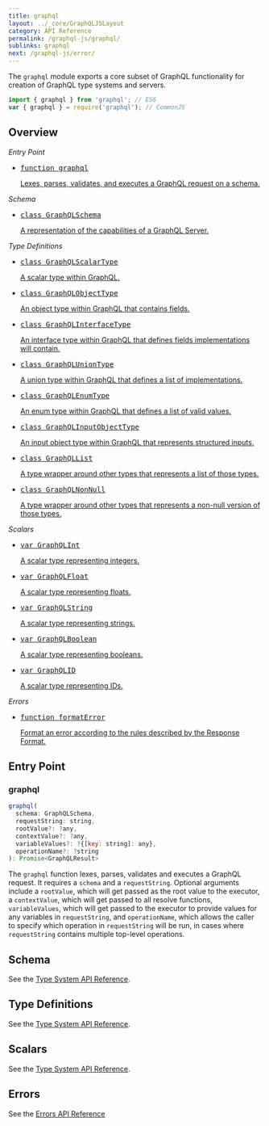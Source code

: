 ```yaml
---
title: graphql
layout: ../_core/GraphQLJSLayout
category: API Reference
permalink: /graphql-js/graphql/
sublinks: graphql
next: /graphql-js/error/
---
```


The `graphql` module exports a core subset of GraphQL functionality for creation
of GraphQL type systems and servers.

```js
import { graphql } from 'graphql'; // ES6
var { graphql } = require('graphql'); // CommonJS
```

## Overview

_Entry Point_

<ul class="apiIndex">
  <li>
    <a href="#graphql">
      <pre>function graphql</pre>
      Lexes, parses, validates, and executes a GraphQL request on a schema.
    </a>
  </li>
</ul>

_Schema_

<ul class="apiIndex">
  <li>
    <a href="../type/#graphqlschema">
      <pre>class GraphQLSchema</pre>
      A representation of the capabilities of a GraphQL Server.
    </a>
  </li>
</ul>

_Type Definitions_

<ul class="apiIndex">
  <li>
    <a href="../type/#graphqlscalartype">
      <pre>class GraphQLScalarType</pre>
      A scalar type within GraphQL.
    </a>
  </li>
  <li>
    <a href="../type/#graphqlobjecttype">
      <pre>class GraphQLObjectType</pre>
      An object type within GraphQL that contains fields.
    </a>
  </li>
  <li>
    <a href="../type/#graphqlinterfacetype">
      <pre>class GraphQLInterfaceType</pre>
      An interface type within GraphQL that defines fields implementations will contain.
    </a>
  </li>
  <li>
    <a href="../type/#graphqluniontype">
      <pre>class GraphQLUnionType</pre>
      A union type within GraphQL that defines a list of implementations.
    </a>
  </li>
  <li>
    <a href="../type/#graphqlenumtype">
      <pre>class GraphQLEnumType</pre>
      An enum type within GraphQL that defines a list of valid values.
    </a>
  </li>
  <li>
    <a href="../type/#graphqlinputobjecttype">
      <pre>class GraphQLInputObjectType</pre>
      An input object type within GraphQL that represents structured inputs.
    </a>
  </li>
  <li>
    <a href="../type/#graphqllist">
      <pre>class GraphQLList</pre>
      A type wrapper around other types that represents a list of those types.
    </a>
  </li>
  <li>
    <a href="../type/#graphqlnonnull">
      <pre>class GraphQLNonNull</pre>
      A type wrapper around other types that represents a non-null version of those types.
    </a>
  </li>
</ul>

_Scalars_

<ul class="apiIndex">
  <li>
    <a href="../type/#graphqlint">
      <pre>var GraphQLInt</pre>
      A scalar type representing integers.
    </a>
  </li>
  <li>
    <a href="../type/#graphqlfloat">
      <pre>var GraphQLFloat</pre>
      A scalar type representing floats.
    </a>
  </li>
  <li>
    <a href="../type/#graphqlstring">
      <pre>var GraphQLString</pre>
      A scalar type representing strings.
    </a>
  </li>
  <li>
    <a href="../type/#graphqlboolean">
      <pre>var GraphQLBoolean</pre>
      A scalar type representing booleans.
    </a>
  </li>
  <li>
    <a href="../type/#graphqlid">
      <pre>var GraphQLID</pre>
      A scalar type representing IDs.
    </a>
  </li>
</ul>

_Errors_

<ul class="apiIndex">
  <li>
    <a href="../error/#formaterror">
      <pre>function formatError</pre>
      Format an error according to the rules described by the Response Format.
    </a>
  </li>
</ul>

## Entry Point

### graphql

```js
graphql(
  schema: GraphQLSchema,
  requestString: string,
  rootValue?: ?any,
  contextValue?: ?any,
  variableValues?: ?{[key: string]: any},
  operationName?: ?string
): Promise<GraphQLResult>
```

The `graphql` function lexes, parses, validates and executes a GraphQL request.
It requires a `schema` and a `requestString`. Optional arguments include a
`rootValue`, which will get passed as the root value to the executor, a `contextValue`,
which will get passed to all resolve functions,
`variableValues`, which will get passed to the executor to provide values for
any variables in `requestString`, and `operationName`, which allows the caller
to specify which operation in `requestString` will be run, in cases where
`requestString` contains multiple top-level operations.

## Schema

See the [Type System API Reference](../type#schema).

## Type Definitions

See the [Type System API Reference](../type#definitions).

## Scalars

See the [Type System API Reference](../type#scalars).

## Errors

See the [Errors API Reference](../error)
